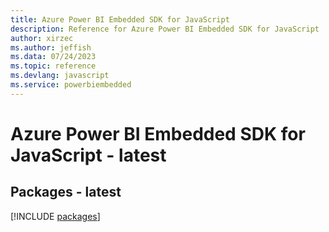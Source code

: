 ```yaml
---
title: Azure Power BI Embedded SDK for JavaScript
description: Reference for Azure Power BI Embedded SDK for JavaScript
author: xirzec
ms.author: jeffish
ms.data: 07/24/2023
ms.topic: reference
ms.devlang: javascript
ms.service: powerbiembedded
---
```

# Azure Power BI Embedded SDK for JavaScript - latest
## Packages - latest
[!INCLUDE [packages](power-bi-embedded-index.md)]
